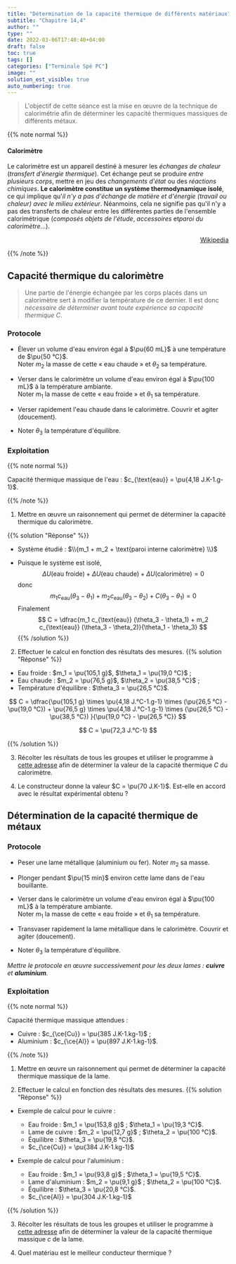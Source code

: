 ```yaml
---
title: "Détermination de la capacité thermique de différents matériaux"
subtitle: "Chapitre 14,4"
author: ""
type: ""
date: 2022-03-06T17:40:40+04:00
draft: false
toc: true
tags: []
categories: ["Terminale Spé PC"]
image: ""
solution_est_visible: true
auto_numbering: true
---
```


> L'objectif de cette séance est la mise en œuvre de la technique de calorimétrie afin de déterminer les capacité thermiques massiques de différents métaux.

{{% note normal %}}

#### Calorimètre

Le calorimètre est un appareil destiné à mesurer les *échanges de chaleur* (*transfert d'énergie thermique*). Cet échange peut se produire *entre plusieurs corps*, mettre en jeu des *changements d'état* ou des *réactions chimiques*. **Le calorimètre constitue un système thermodynamique isolé**, ce qui implique qu'*il n'y a pas d'échange de matière et d'énergie (travail ou chaleur) avec le milieu extérieur*. Néanmoins, cela ne signifie pas qu'il n'y a pas des transferts de chaleur entre les différentes parties de l'ensemble calorimétrique (*composés objets de l'étude*, *accessoires* et*paroi du calorimètre*...).

<div style="text-align: right;">
    <a href="https://fr.wikipedia.org/wiki/Calorimètre">Wikipedia</a>
</div>

{{% /note %}}

## Capacité thermique du calorimètre

> Une partie de l'énergie échangée par les corps placés dans un calorimètre sert à modifier la température de ce dernier. Il est donc *nécessaire de déterminer avant toute expérience sa capacité thermique* $C$.

### Protocole

- Élever un volume d'eau environ égal à $\pu{60 mL}$ à une température de $\pu{50 °C}$.\
Noter $m_2$ la masse de cette « eau chaude » et $\theta_2$ sa température.

- Verser dans le calorimètre un volume d'eau environ égal à $\pu{100 mL}$ à la température ambiante.\
Noter $m_1$ la masse de cette « eau froide » et $\theta_1$ sa température.

- Verser rapidement l'eau chaude dans le calorimètre. Couvrir et agiter (doucement).

- Noter $\theta_3$ la température d'équilibre.

### Exploitation

{{% note normal %}}

Capacité thermique massique de l'eau : $c_{\text{eau}} = \pu{4,18 J.K-1.g-1}$.

{{% /note %}}

1. Mettre en œuvre un raisonnement qui permet de déterminer la capacité thermique du calorimètre.

{{% solution "Réponse" %}}

- Système étudié : $\\{m_1 + m_2 + \text{paroi interne calorimètre} \\}$

- Puisque le système est isolé, $$\Delta U(\text{eau froide}) + \Delta U(\text{eau chaude}) + \Delta U(\text{calorimètre}) = 0$$
donc
$$ m_1 c_{\text{eau}} (\theta_3 - \theta_1) + m_2 c_{\text{eau}} (\theta_3 - \theta_2) + C (\theta_3 - \theta_1) = 0 $$
Finalement
$$
C = \dfrac{m_1 c_{\text{eau}} (\theta_3 - \theta_1) + m_2 c_{\text{eau}} (\theta_3 - \theta_2)}{\theta_1 - \theta_3}
$$
{{% /solution %}}

2. Effectuer le calcul en fonction des résultats des mesures.
{{% solution "Réponse" %}}

- Eau froide : $m_1 = \pu{105,1 g}$, $\theta_1 = \pu{19,0 °C}$ ;
- Eau chaude : $m_2 = \pu{76,5 g}$, $\theta_2 = \pu{38,5 °C}$ ;
- Température d'équilibre : $\theta_3 = \pu{26,5 °C}$.

$$
C = \dfrac{\pu{105,1 g} \times \pu{4,18 J.°C-1.g-1} \times (\pu{26,5 °C} - \pu{19,0 °C}) + \pu{76,5 g} \times \pu{4,18 J.°C-1.g-1} \times (\pu{26,5 °C} - \pu{38,5 °C}) }{\pu{19,0 °C} - \pu{26,5 °C}}
$$

$$
C = \pu{72,3 J.°C-1}
$$

{{% /solution %}}

3. Récolter les résultats de tous les groupes et utiliser le programme à [cette adresse](https://dlatreyte.github.io/jupyter-lite/lab?path=incertitude-type-a.ipynb) afin de déterminer la valeur de la capacité thermique $C$ du calorimètre.

4. Le constructeur donne la valeur $C = \pu{70 J.K-1}$. Est-elle en accord avec le résultat expérimental obtenu ?

## Détermination de la capacité thermique de métaux

### Protocole

- Peser une lame métallique (aluminium ou fer). Noter $m_2$ sa masse.

- Plonger pendant $\pu{15 min}$ environ cette lame dans de l'eau bouillante.

- Verser dans le calorimètre un volume d'eau environ égal à $\pu{100 mL}$ à la température ambiante.\
Noter $m_1$ la masse de cette « eau froide » et $\theta_1$ sa température.

- Transvaser rapidement la lame métallique dans le calorimètre. Couvrir et agiter (doucement).

- Noter $\theta_3$ la température d'équilibre.

*Mettre le protocole en œuvre successivement pour les deux lames : **cuivre** et **aluminium**.*

### Exploitation

{{% note normal %}}

Capacité thermique massique attendues :

- Cuivre : $c_{\ce{Cu}} = \pu{385 J.K-1.kg-1}$ ;
- Aluminium : $c_{\ce{Al}} = \pu{897 J.K-1.kg-1}$.

{{% /note %}}

1. Mettre en œuvre un raisonnement qui permet de déterminer la capacité thermique massique de la lame.

2. Effectuer le calcul en fonction des résultats des mesures.
{{% solution "Réponse" %}}

- Exemple de calcul pour le cuivre :
  - Eau froide : $m_1 = \pu{153,8 g}$ ; $\theta_1 = \pu{19,3 °C}$.
  - Lame de cuivre : $m_2 = \pu{12,7 g}$ ; $\theta_2 = \pu{100 °C}$.
  - Équilibre : $\theta_3 = \pu{19,8 °C}$.
  - $c_{\ce{Cu}} = \pu{384 J.K-1.kg-1}$

- Exemple de calcul pour l'aluminium :
  - Eau froide : $m_1 = \pu{93,8 g}$ ; $\theta_1 = \pu{19,5 °C}$.
  - Lame d'aluminium : $m_2 = \pu{9,1 g}$ ; $\theta_2 = \pu{100 °C}$.
  - Équilibre : $\theta_3 = \pu{20,8 °C}$.
  - $c_{\ce{Al}} = \pu{304 J.K-1.kg-1}$

{{% /solution %}}

3. Récolter les résultats de tous les groupes et utiliser le programme à [cette adresse](https://dlatreyte.github.io/jupyter-lite/lab?path=incertitude-type-a.ipynb) afin de déterminer la valeur de la capacité thermique massique $c$ de la lame.

4. Quel matériau est le meilleur conducteur thermique ?

